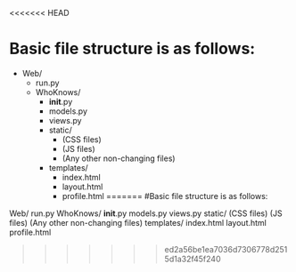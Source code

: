 <<<<<<< HEAD
# Basic file structure is as follows:

* Web/
  * run.py
  * WhoKnows/
    * __init__.py
    * models.py
    * views.py
    * static/
      * (CSS files)
      * (JS files)
      * (Any other non-changing files)
    * templates/
      * index.html
      * layout.html
      * profile.html
=======
#Basic file structure is as follows:

Web/
  run.py
  WhoKnows/
    __init__.py
    models.py
    views.py
    static/
      (CSS files)
      (JS files)
      (Any other non-changing files)
    templates/
      index.html
      layout.html
      profile.html
>>>>>>> ed2a56be1ea7036d7306778d2515d1a32f45f240
